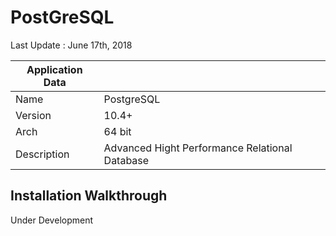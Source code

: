 # PostGreSQL

Last Update : June 17th, 2018

| Application Data ||
| ---| --- |
| Name        | PostgreSQL |
| Version     | 10.4+ |
| Arch        | 64 bit |
| Description | Advanced Hight Performance Relational Database |

## Installation Walkthrough
Under Development